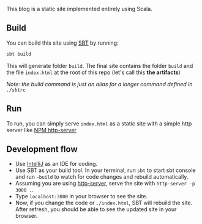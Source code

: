 This blog is a static site implemented entirely using Scala.

## Build

You can build this site using [SBT][sbt] by running:
```bash
sbt build
```

This will generate folder `build`. The final site contains the folder `build`
and the file `index.html` at the root of this repo
(let's call this **the artifacts**)

_Note: the build command is just an alias for a longer command defined in
 `./sbtrc`_

## Run

To run, you can simply serve `index.html` as a static site with a simple
http server like [NPM http-server][npm_hs]

## Development flow

- Use [IntelliJ] as an IDE for coding.
- Use SBT as your build tool. In your terminal, run `sbt` to start sbt console
 and run `~build` to watch for code changes and rebuild automatically.
- Assuming you are using [http-server][npm_hs], serve the site with
`http-server -p 3000 .`.
- Type `localhost:3000` in your browser to see the site.
- Now, if you change the code or `./index.html`, SBT will rebuild the site.
After refresh, you should be able to see the updated site in your browser.


[sbt]: https://www.scala-sbt.org/download.html
[npm_hs]: https://www.npmjs.com/package/http-server
[intellij]: https://www.jetbrains.com/idea/
